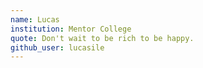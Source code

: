```yaml
---
name: Lucas
institution: Mentor College
quote: Don't wait to be rich to be happy.
github_user: lucasile
---
```

